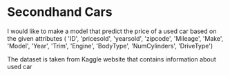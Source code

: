 # Secondhand Cars
I would like to make a model that predict the price of a used car based on the given attributes ( 'ID', 'pricesold', 'yearsold', 'zipcode', 'Mileage', 'Make', 'Model', 'Year', 'Trim', 'Engine', 'BodyType', 'NumCylinders', 'DriveType')

The dataset is taken from Kaggle website that contains information about used car 
